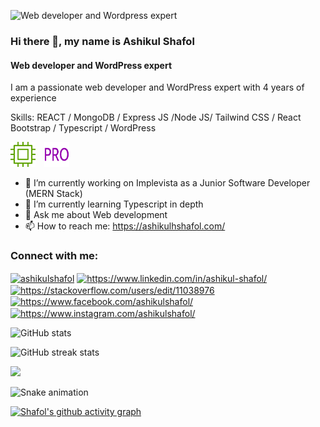 ![Web developer and Wordpress expert](https://media.licdn.com/dms/image/C5616AQGOA6IXpX7hxg/profile-displaybackgroundimage-shrink_350_1400/0/1663010314115?e=1689206400&v=beta&t=7BCB-8rNPVprAOTltqZhtkJ0MXo2T-o2ipv19wCxcMI)

### Hi there 👋, my name is Ashikul Shafol
#### Web developer and WordPress expert


I am a passionate web developer and WordPress expert with 4 years of experience

Skills:  REACT / MongoDB / Express JS /Node JS/ Tailwind CSS / React Bootstrap / Typescript / WordPress

<a href='https://docs.github.com/en/developers'><img src='https://raw.githubusercontent.com/acervenky/animated-github-badges/master/assets/devbadge.gif' width='40' height='40'></a> <a href='https://github.com/pricing'><img src='https://raw.githubusercontent.com/acervenky/animated-github-badges/master/assets/pro.gif' width='40' height='40'></a> 

- 🔭 I’m currently working on Implevista as a Junior Software Developer (MERN Stack) 
- 🌱 I’m currently learning Typescript in depth
- 💬 Ask me about Web development 
- 📫 How to reach me: https://ashikulhshafol.com/ 


<h3 align="left">Connect with me:</h3>
<p align="left">
<a href="https://twitter.com/ashikulshafol" target="blank"><img align="center" src="https://raw.githubusercontent.com/rahuldkjain/github-profile-readme-generator/master/src/images/icons/Social/twitter.svg" alt="ashikulshafol" height="30" width="40" /></a>
<a href="https://linkedin.com/in/https://www.linkedin.com/in/ashikul-shafol/" target="blank"><img align="center" src="https://raw.githubusercontent.com/rahuldkjain/github-profile-readme-generator/master/src/images/icons/Social/linked-in-alt.svg" alt="https://www.linkedin.com/in/ashikul-shafol/" height="30" width="40" /></a>
<a href="https://stackoverflow.com/users/https://stackoverflow.com/users/edit/11038976" target="blank"><img align="center" src="https://raw.githubusercontent.com/rahuldkjain/github-profile-readme-generator/master/src/images/icons/Social/stack-overflow.svg" alt="https://stackoverflow.com/users/edit/11038976" height="30" width="40" /></a>
<a href="https://fb.com/https://www.facebook.com/ashikulshafol/" target="blank"><img align="center" src="https://raw.githubusercontent.com/rahuldkjain/github-profile-readme-generator/master/src/images/icons/Social/facebook.svg" alt="https://www.facebook.com/ashikulshafol/" height="30" width="40" /></a>
<a href="https://instagram.com/https://www.instagram.com/ashikulshafol/" target="blank"><img align="center" src="https://raw.githubusercontent.com/rahuldkjain/github-profile-readme-generator/master/src/images/icons/Social/instagram.svg" alt="https://www.instagram.com/ashikulshafol/" height="30" width="40" /></a>
</p> 



![GitHub stats](https://github-readme-stats.vercel.app/api?username=shofol1&show_icons=true&count_private=true)  


![GitHub streak stats](https://github-readme-streak-stats.herokuapp.com/?user=shofol1)  

![](https://komarev.com/ghpvc/?username=your-github-shofol1)

![Snake animation](https://github.com/thepiyushmalhotra/thepiyushmalhotra/blob/output/github-contribution-grid-snake.svg)



 [![Shafol's github activity graph](https://github-readme-activity-graph.vercel.app/graph?username=shofol1&theme=react-dark)](https://github.com/shofol1/github-readme-activity-graph)

